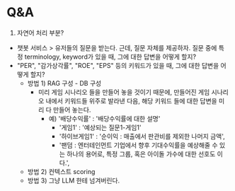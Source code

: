 # Q&A

1. 자연어 처리 부분?
- 챗봇 서비스 > 유저들의 질문을 받는다. 근데, 질문 자체를 제공하자. 질문 중에 특정 terminology, keyword가 있을 때, 그에 대한 답변을 어떻게 할지?
- "PER", "감가상각률", "ROE", "EPS" 등의 키워드가 있을 때, 그에 대한 답변을 어떻게 할지? 
  - 방법 1) RAG 구성 - DB 구성
    - 미리 게임 시나리오 들을 만들어 놓을 것이기 때문에, 만들어진 게임 시나리오 내에서 키워드들 위주로 발라낸 다음, 해당 키워드 들에 대한 답변을 미리 다 만들어 놓는다. 
      - 예) '배당수익률' : '배당수익률에 대한 설명'
        - '게임1' : '예상되는 질문1-게임1' 
        - '하이브게임1' : '순이익 : 매출에서 판관비를 제외한 나머지 금액',
        - '팬덤 : 엔터테인먼트 기업에서 향후 기대수익률을 예상해줄 수 있는 하나의 용어로, 특정 그룹, 혹은 아이돌 가수에 대한 선호도 이다.',
  - 방법 2) 컨텍스트 scoring
  - 방법 3) 그냥 LLM 한테 넘겨버린다.